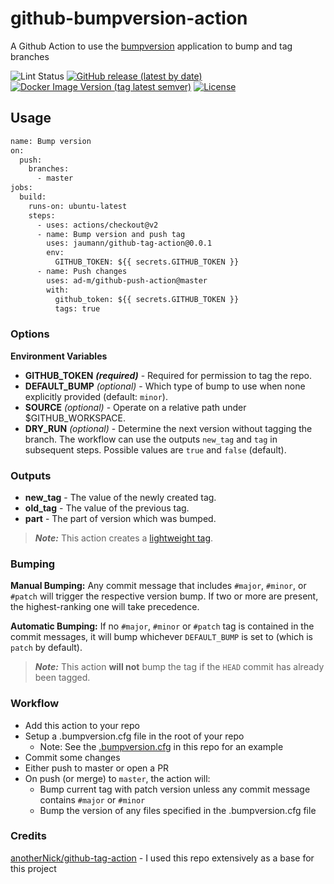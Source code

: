 # github-bumpversion-action

A Github Action to use the [bumpversion](https://pypi.org/project/bumpversion/) application to bump and tag branches

![Lint Status](https://github.com/jaumann/github-bumpversion-action/workflows/Lint%20Code%20Base/badge.svg)
[![GitHub release (latest by date)](https://img.shields.io/github/v/release/jaumann/github-bumpversion-action?label=Github%20Release)](https://github.com/jaumann/github-bumpversion-action/releases)
[![Docker Image Version (tag latest semver)](https://img.shields.io/docker/v/jaumann/github-bumpversion-action/latest?label=Docker%20Version)](https://hub.docker.com/r/jaumann/github-bumpversion-action)
[![License](https://img.shields.io/github/license/jaumann/github-bumpversion-action)](LICENSE)

## Usage

```Dockerfile
name: Bump version
on:
  push:
    branches:
      - master
jobs:
  build:
    runs-on: ubuntu-latest
    steps:
      - uses: actions/checkout@v2
      - name: Bump version and push tag
        uses: jaumann/github-tag-action@0.0.1
        env:
          GITHUB_TOKEN: ${{ secrets.GITHUB_TOKEN }}
      - name: Push changes
        uses: ad-m/github-push-action@master
        with:
          github_token: ${{ secrets.GITHUB_TOKEN }}
          tags: true
```

### Options

**Environment Variables**

* **GITHUB_TOKEN** ***(required)*** - Required for permission to tag the repo.
* **DEFAULT_BUMP** *(optional)* - Which type of bump to use when none explicitly provided (default: `minor`).
* **SOURCE** *(optional)* - Operate on a relative path under $GITHUB_WORKSPACE.
* **DRY_RUN** *(optional)* - Determine the next version without tagging the branch. The workflow can use the outputs `new_tag` and `tag` in subsequent steps. Possible values are ```true``` and ```false``` (default).


### Outputs

* **new_tag** - The value of the newly created tag.
* **old_tag** - The value of the previous tag.
* **part** - The part of version which was bumped.

> ***Note:*** This action creates a [lightweight tag](https://developer.github.com/v3/git/refs/#create-a-reference).

### Bumping

**Manual Bumping:** Any commit message that includes `#major`, `#minor`, or `#patch` will trigger the respective version bump. If two or more are present, the highest-ranking one will take precedence.

**Automatic Bumping:** If no `#major`, `#minor` or `#patch` tag is contained in the commit messages, it will bump whichever `DEFAULT_BUMP` is set to (which is `patch` by default).

> ***Note:*** This action **will not** bump the tag if the `HEAD` commit has already been tagged.

### Workflow

* Add this action to your repo
* Setup a .bumpversion.cfg file in the root of your repo
  * Note: See the [.bumpversion.cfg](.bumpversion.cfg) in this repo for an example
* Commit some changes
* Either push to master or open a PR
* On push (or merge) to `master`, the action will:
  * Bump current tag with patch version unless any commit message contains `#major` or `#minor`
  * Bump the version of any files specified in the .bumpversion.cfg file

### Credits

[anotherNick/github-tag-action](https://github.com/anothrNick/github-tag-action/) - I used this repo extensively as a base for this project
